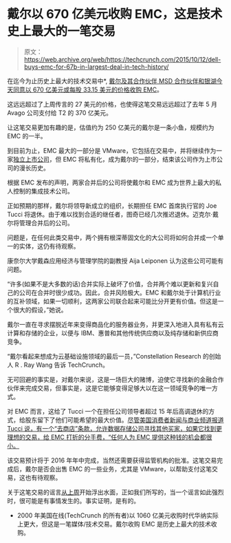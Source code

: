 # 戴尔以 670 亿美元收购 EMC，这是技术史上最大的一笔交易

> 原文：<https://web.archive.org/web/https://techcrunch.com/2015/10/12/dell-buys-emc-for-67b-in-largest-deal-in-tech-history/>

在迄今为止历史上最大的技术交易中*, [戴尔及其合作伙伴 MSD 合作伙伴和银湖今天同意以 670 亿美元或每股 33.15 美元的价格收购 EMC](https://web.archive.org/web/20230301002646/http://uk.emc.com/about/news/press/2015/20151012-02.htm)。

这远远超过了上周传言的 27 美元的价格，也使得这笔交易远远超过了去年 5 月 Avago 公司支付给 T2 的 370 亿美元。

让这笔交易更加有趣的是，估值约为 250 亿美元的戴尔是一条小鱼，规模约为 EMC 的一半。

到目前为止，EMC 最大的一部分是 VMware，它包括在交易中，并将继续作为一家[独立上市公司](https://web.archive.org/web/20230301002646/https://techcrunch.com/2015/10/12/vmware-dell-emc/)，但 EMC 将私有化，成为戴尔的一部分，结束该公司作为上市公司的漫长历史。

根据 EMC 发布的声明，两家合并后的公司将使戴尔和 EMC 成为世界上最大的私人控制的集成技术公司。

正如预期的那样，戴尔将领导新成立的组织，长期担任 EMC 首席执行官的 Joe Tucci 将退休。由于难以找到合适的继任者，图奇已经几次推迟退休。迈克尔·戴尔将管理合并后的公司。

问题是，在任何此类交易中，两个拥有根深蒂固文化的大公司将如何合并成一个单一的实体，这仍有待观察。

康奈尔大学戴森应用经济与管理学院的副教授 Aija Leiponen 认为这些公司可能有问题。

“许多(如果不是大多数的话)合并实际上破坏了价值，合并两个难以更新和复兴自己的公司在合并时很少成功。因此，合并风险极大。EMC 和戴尔处于计算机行业的互补领域，如果一切顺利，这两家公司联合起来可能比分开更有价值。但这是一个很大的假设，”她说。

戴尔一直在寻求摆脱近年来变得商品化的服务器业务，并更深入地进入具有私有云计算和存储的企业，以便与 IBM、惠普和其他传统供应商以及纯存储和新供应商竞争。

“戴尔看起来想成为云基础设施领域的最后一员，”Constellation Research 的创始人 R . Ray Wang 告诉 TechCrunch。

无可回避的事实是，对戴尔来说，这是一场巨大的赌博，迫使它寻找新的金融合作伙伴来完成交易，但事实是，这是它能够变得足够大以在这一领域竞争的唯一方式。

对 EMC 而言，这给了 Tucci 一个在担任公司领导者超过 15 年后高调退休的方式，给股东留下了他们可能希望的最大价值。[尽管美国消费者新闻与商业频道报道 Tucci 说，有一个“去商店”条款，允许数据存储公司寻找其他买家，如果它找到更理想的交易，给 EMC 打折的分手费，“任何人为 EMC 提供这种钱的机会都很小。](https://web.archive.org/web/20230301002646/http://www.cnbc.com/2015/10/12/dell-to-buy-emc-in-deal-worth-about-65-billion.html)

该交易预计将于 2016 年年中完成，当然还需要获得监管机构的批准。这笔交易完成后，戴尔是否会出售 EMC 的一些业务，尤其是 VMware，以帮助支付这笔交易，这也有待观察。

关于这笔交易的谣言[从上周](https://web.archive.org/web/20230301002646/https://techcrunch.com/2015/10/08/emc-dell-rumors-could-be-about-storage-giant-exiting-on-its-own-terms/)开始浮出水面，正如我们所写的，当一个谣言如此强烈时，很可能是有事情发生的。事实证明，是有的。

* 2000 年美国在线(TechCrunch 的所有者)以 1060 亿美元收购时代华纳实际上更大，但这是一笔媒体/技术交易。戴尔收购 EMC 是历史上最大的技术收购。